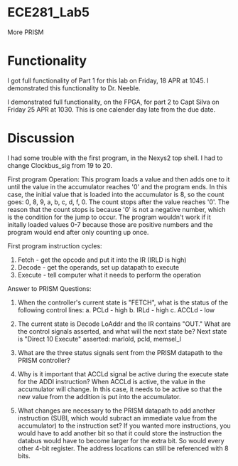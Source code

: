 ECE281_Lab5
===========

More PRISM


# Functionality

I got full functionality of Part 1 for this lab on Friday, 18 APR at 1045. I demonstrated this functionality to Dr. Neeble.

I demonstrated full functionality, on the FPGA, for part 2 to Capt Silva on Friday 25 APR at 1030. This is one calender day late from the due date.




# Discussion

I had some trouble with the first program, in the Nexys2 top shell. I had to change Clockbus_sig from 19 to 20. 

First program Operation:
  This program loads a value and then adds one to it until the value in the accumulator reaches '0' and the program ends. In this case, the initial value that is loaded into the accumulator is 8, so the count goes: 0, 8, 9, a, b, c, d, f, 0. The count stops after the value reaches '0'. The reason that the count stops is because '0' is not a negative number, which is the condition for the jump to occur. The program wouldn't work if it initally loaded values 0-7 because those are positive numbers and the program would end after only counting up once. 
  
First program instruction cycles:
  1. Fetch - get the opcode and put it into the IR (IRLD is high)
  2. Decode - get the operands, set up datapath to execute
  3. Execute - tell computer what it needs to perform the operation
  

Answer to PRISM Questions:
1. When the controller's current state is "FETCH", what is the status of the following control lines:
    a. PCLd - high
    b. IRLd - high
    c. ACCLd - low

2. The current state is Decode LoAddr and the IR contains "OUT." What are the control signals asserted, and what will the next state be?
    Next state is "Direct 10 Execute"
    asserted: marlold, pcld, memsel_l

3. What are the three status signals sent from the PRISM datapath to the PRISM controller?



4. Why is it important that ACCLd signal be active during the execute state for the ADDI instruction?
    When ACCLd is active, the value in the accumulator will change. In this case, it needs to be active so that the new value from the addition is put into the accumulator.

5. What changes are necessary to the PRISM datapath to add another instruction (SUBI, which would subract an immediate value from the accumulator) to the instruction set?
    If you wanted more instructions, you would have to add another bit so that it could store the instruction the databus would have to become larger for the extra bit. So would every other 4-bit register. The address locations can still be referenced with 8 bits.
